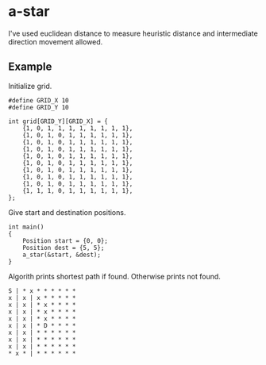# a-star
I've used euclidean distance to measure heuristic distance and intermediate direction movement allowed.

## Example
Initialize grid.
```
#define GRID_X 10
#define GRID_Y 10

int grid[GRID_Y][GRID_X] = {
    {1, 0, 1, 1, 1, 1, 1, 1, 1, 1},
    {1, 0, 1, 0, 1, 1, 1, 1, 1, 1},
    {1, 0, 1, 0, 1, 1, 1, 1, 1, 1},
    {1, 0, 1, 0, 1, 1, 1, 1, 1, 1},
    {1, 0, 1, 0, 1, 1, 1, 1, 1, 1},
    {1, 0, 1, 0, 1, 1, 1, 1, 1, 1},
    {1, 0, 1, 0, 1, 1, 1, 1, 1, 1},
    {1, 0, 1, 0, 1, 1, 1, 1, 1, 1},
    {1, 0, 1, 0, 1, 1, 1, 1, 1, 1},
    {1, 1, 1, 0, 1, 1, 1, 1, 1, 1},
};
```
Give start and destination positions.
```
int main()
{
    Position start = {0, 0};
    Position dest = {5, 5};
    a_star(&start, &dest);
}
```

Algorith prints shortest path if found. Otherwise prints not found.
```
S | * x * * * * * *
x | x | x * * * * *
x | x | * x * * * *
x | x | * x * * * *
x | x | * x * * * *
x | x | * D * * * *
x | x | * * * * * *
x | x | * * * * * *
x | x | * * * * * *
* x * | * * * * * *
```